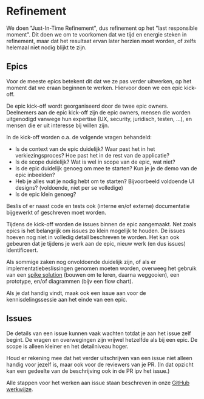 # Refinement

We doen "Just-In-Time Refinement", dus refinement op het "last responsible moment". Dit doen we om te voorkomen dat we tijd en energie steken in refinement, maar dat het resultaat ervan later herzien moet worden, of zelfs helemaal niet nodig blijkt te zijn.

## Epics

Voor de meeste epics betekent dit dat we ze pas verder uitwerken, op het moment dat we eraan beginnen te werken. Hiervoor doen we een epic kick-off.

De epic kick-off wordt georganiseerd door de twee epic owners. Deelnemers aan de epic kick-off zijn de epic owners, mensen die worden uitgenodigd vanwege hun expertise (UX, security, juridisch, testen, ...), en mensen die er uit interesse bij willen zijn.

In de kick-off worden o.a. de volgende vragen behandeld:

- Is de context van de epic duidelijk? Waar past het in het verkiezingsproces? Hoe past het in de rest van de applicatie?
- Is de scope duidelijk? Wat is wel in scope van de epic, wat niet?
- Is de epic duidelijk genoeg om mee te starten? Kun je je de demo van de epic inbeelden?
- Heb je alles wat je nodig hebt om te starten? Bijvoorbeeld voldoende UI designs? (voldoende, niet per se volledige)
- Is de epic klein genoeg?

Beslis of er naast code en tests ook (interne en/of externe) documentatie bijgewerkt of geschreven moet worden.

Tijdens de kick-off worden de issues binnen de epic aangemaakt. Net zoals epics is het belangrijk om issues zo klein mogelijk te houden. De issues hoeven nog niet in volledig detail beschreven te worden. Het kan ook gebeuren dat je tijdens je werk aan de epic, nieuw werk (en dus issues) identificeert.

Als sommige zaken nog onvoldoende duidelijk zijn, of als er implementatiebeslissingen genomen moeten worden, overweeg het gebruik van een [spike solution](http://www.extremeprogramming.org/rules/spike.html) (bouwen om te leren, daarna weggooien), een prototype, en/of diagrammen (bijv een flow chart).

Als je dat handig vindt, maak ook een issue aan voor de kennisdelingssessie aan het einde van een epic.


## Issues

De details van een issue kunnen vaak wachten totdat je aan het issue zelf begint. De vragen en overwegingen zijn vrijwel hetzelfde als bij een epic. De scope is alleen kleiner en het detailniveau hoger.

Houd er rekening mee dat het verder uitschrijven van een issue niet alleen handig voor jezelf is, maar ook voor de reviewers van je PR. (In dat opzicht kan een gedeelte van de beschrijving ook in de PR ipv het issue.)

Alle stappen voor het werken aan issue staan beschreven in onze [GitHub werkwijze](/documentatie/ontwikkelproces/GitHub-werkwijze.md).
